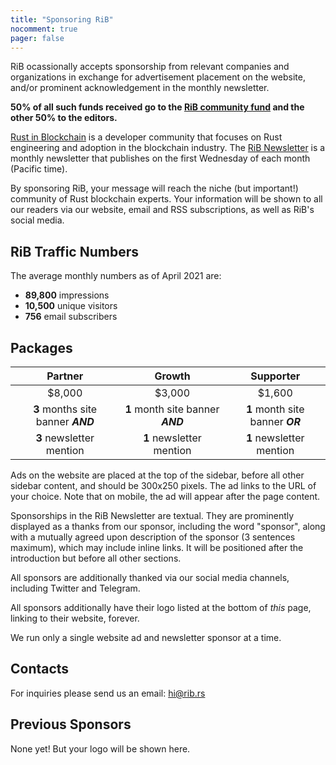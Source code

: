```yaml
---
title: "Sponsoring RiB"
nocomment: true
pager: false
---
```


RiB ocassionally accepts sponsorship from relevant companies and organizations
in exchange for advertisement placement
on the website, and/or prominent acknowledgement in the monthly newsletter.

**50% of all such funds received go to the [RiB community fund][cfund]
and the other 50% to the editors.**

[cfund]: /community-fund

[Rust in Blockchain](https://rustinblockchain.org) is a developer community
that focuses on Rust engineering and adoption in the blockchain industry.
The [RiB Newsletter](/newsletters) is a monthly newsletter that publishes on
the first Wednesday of each month (Pacific time).

By sponsoring RiB, your message will reach the niche (but important!) community
of Rust blockchain experts. Your information will be shown to all our readers
via our website, email and RSS subscriptions, as well as RiB's social media.

## RiB Traffic Numbers

The average monthly numbers as of April 2021 are:
- **89,800** impressions  
- **10,500** unique visitors
- **756** email subscribers

## Packages

 Partner                           | Growth                            | Supporter
:---------------------------------:|:---------------------------------:|:--------------------------------:
            $8,000                 |             $3,000                |             $1,600
**3** months site banner **_AND_** | **1** month site banner **_AND_** | **1** month site banner **_OR_** 
**3** newsletter mention           | **1** newsletter mention          | **1** newsletter mention


Ads on the website are placed at the top of the sidebar,
before all other sidebar content, and should be 300x250 pixels.
The ad links to the URL of your choice.
Note that on mobile, the ad will appear after the page content.

Sponsorships in the RiB Newsletter are textual.
They are prominently displayed as a thanks from our sponsor,
including the word "sponsor", along with a mutually
agreed upon description of the sponsor (3 sentences maximum),
which may include inline links.
It will be positioned after the introduction but before all other sections.

All sponsors are additionally thanked via our social media channels,
including Twitter and Telegram.

All sponsors additionally have their logo listed at the bottom of _this_ page,
linking to their website, forever.

We run only a single website ad and newsletter sponsor at a time.

## Contacts

For inquiries please send us an email: hi@rib.rs

## Previous Sponsors

None yet! But your logo will be shown here.

